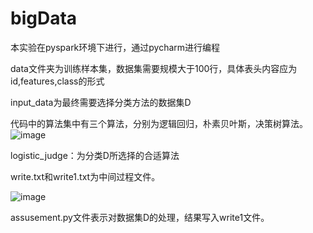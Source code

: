 # bigData
本实验在pyspark环境下进行，通过pycharm进行编程

data文件夹为训练样本集，数据集需要规模大于100行，具体表头内容应为id,features,class的形式

input_data为最终需要选择分类方法的数据集D

代码中的算法集中有三个算法，分别为逻辑回归，朴素贝叶斯，决策树算法。
![image](https://user-images.githubusercontent.com/83856073/147355117-1078b328-6b27-4cf2-89b6-318634dfdb9e.png)

logistic_judge：为分类D所选择的合适算法

write.txt和write1.txt为中间过程文件。

![image](https://user-images.githubusercontent.com/83856073/147355144-5d40909b-f597-4d0f-b2ed-1095ef825189.png)

assusement.py文件表示对数据集D的处理，结果写入write1文件。
